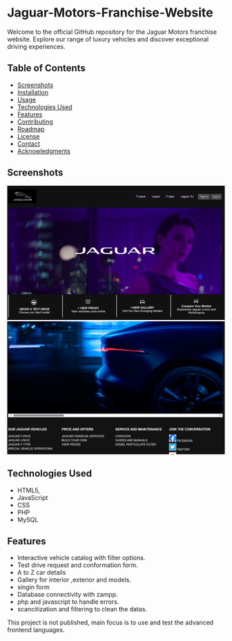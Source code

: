 # Jaguar-Motors-Franchise-Website
Welcome to the official GitHub repository for the Jaguar Motors franchise website. Explore our range of luxury vehicles and discover exceptional driving experiences.

## Table of Contents

- [Screenshots](#screenshots)
- [Installation](#installation)
- [Usage](#usage)
- [Technologies Used](#technologies-used)
- [Features](#features)
- [Contributing](#contributing)
- [Roadmap](#roadmap)
- [License](#license)
- [Contact](#contact)
- [Acknowledgments](#acknowledgments)

## Screenshots

![Homepage](screenshots/HM.1.png)
![Homepage](screenshots/HM.2.png)


## Technologies Used

- HTML5,
- JavaScript
- CSS
- PHP
- MySQL

## Features

- Interactive vehicle catalog with filter options.
- Test drive request and conformation form.
- A to Z car details
- Gallery for interior ,exterior and models.
- singin form
- Database connectivity with zampp.
- php and javascript to handle errors.
- scancitization and filtering to clean the datas.

This project is not published, main focus is to use and test the advanced frontend languages.
